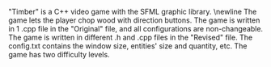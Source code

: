 "Timber" is a C++ video game with the SFML graphic library. \newline
The game lets the player chop wood with direction buttons.
The game is written in 1 .cpp file in the "Original" file, and all configurations are non-changeable.
The game is written in different .h and .cpp files in the "Revised" file. 
The config.txt contains the window size, entities' size and quantity, etc. The game has two difficulty levels.
